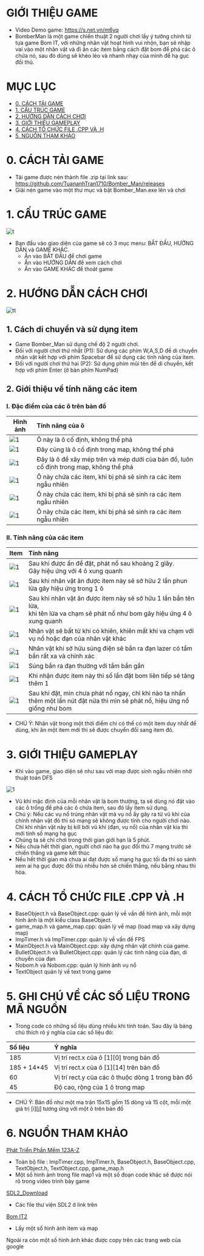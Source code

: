 
# GIỚI THIỆU GAME
* Video Demo game: https://s.net.vn/m6yq
* BomberMan là một game chiến thuật 2 người chơi lấy ý tưởng chính từ tựa game Bom IT, với những nhân vật hoạt hình vui nhộn, bạn sẽ nhập vai vào một nhân vật và đi ăn các item bằng cách đặt bom để phá các ô chứa nó, sau đó dùng sẽ khéo léo và nhanh nhạy của mình để hạ gục đối thủ.
# MỤC LỤC
* [0. CÁCH TẢI GAME](#0-cách-tải-game)
* [1. CẤU TRÚC GAME](#1-cấu-trúc-game)
* [2. HƯỚNG DẪN CÁCH CHƠI](#2-hướng-dẫn-cách-chơi)
* [3. GIỚI THIỆU GAMEPLAY](#3-giới-thiệu-gameplay)
* [4. CÁCH TỔ CHỨC FILE .CPP VÀ .H](#4-cách-tổ-chức-file-cpp-và-h)
* [5. NGUỒN THAM KHẢO](#5-nguồn-tham-khảo)
# 0. CÁCH TẢI GAME
* Tải game được nén thành file .zip tại link sau: https://github.com/TuananhTran1710/Bomber_Man/releases
* Giải nén game vào một thư mục và bật Bomber_Man.exe lên và chơi
# 1. CẤU TRÚC GAME
 ![t](https://github.com/TuananhTran1710/Bomber_Man/blob/main/map1/menu.png?raw=true)
 
* Ban đầu vào giao diện của game sẽ có 3 mục menu: BẮT ĐẦU, HƯỚNG DẪN và GAME KHÁC.
  - Ấn vào BẮT ĐẦU để chơi game  
  - Ấn vào HƯỚNG DẪN để xem cách chơi
  - Ấn vào GAME KHÁC để thoát game

# 2. HƯỚNG DẪN CÁCH CHƠI
![tt](https://github.com/TuananhTran1710/Bomber_Man/blob/main/map1/huongdan.png?raw=true)
## 1. Cách di chuyển và sử dụng item
* Game Bomber_Man sử dụng chế độ 2 người chơi.
* Đối với người chơi thứ nhất (P1): Sử dụng các phím W,A,S,D để di chuyển nhân vật kết hợp với phím Spacebar để sử dụng các tính năng của item.
* Đối với người chơi thứ hai (P2): Sử dụng phím mũi tên để di chuyển, kết hợp với phím Enter (ở bàn phím NumPad)

## 2. Giới thiệu về tính năng các item

### I. Đặc điểm của các ô trên bản đồ
| Hình ảnh | Tính năng của ô |
| ------------- |:-------------|
| ![1](https://github.com/TuananhTran1710/Bomber_Man/blob/main/map1/3.png?raw=true)| Ô này là ô cố định, không thể phá  |
|     ![1](https://github.com/TuananhTran1710/Bomber_Man/blob/main/map1/7.png?raw=true)  | Đây cũng là ô cố định trong map, không thế phá    |
| ![1](https://github.com/TuananhTran1710/Bomber_Man/blob/main/map1/2.png?raw=true)     | Đây là ô để xây mép trên và mép dưới của bản đồ, luôn cố định trong map, không thể phá    |
|   ![1](https://github.com/TuananhTran1710/Bomber_Man/blob/main/map1/4.png?raw=true)                   |             Ô này chứa các item, khi bị phá sẽ sinh ra các item ngẫu nhiên          |
|  ![1](https://github.com/TuananhTran1710/Bomber_Man/blob/main/map1/5.png?raw=true)            |         Ô này chứa các item, khi bị phá sẽ sinh ra các item ngẫu nhiên     |
|  ![1](https://github.com/TuananhTran1710/Bomber_Man/blob/main/map1/6.png?raw=true)  |  Ô này chứa các item, khi bị phá sẽ sinh ra các item ngẫu nhiên    |

### II. Tính năng của các item
| Item  | Tính năng |
| ------------- |:-------------|
| ![1](https://github.com/TuananhTran1710/Bomber_Man/blob/main/map1/bom.png?raw=true)    |Sau khi được ấn để đặt, phát nổ sau khoảng 2 giây.<br> Gây hiệu ứng với 4 ô xung quanh     |
| ![1](https://github.com/TuananhTran1710/Bomber_Man/blob/main/map1/9.png?raw=true)      | Sau khi nhân vật ăn được item này sẽ sở hữu 2 lần phun lửa gây hiệu ứng trong 1 ô    |
| ![1](https://github.com/TuananhTran1710/Bomber_Man/blob/main/map1/12.png?raw=true)      | Sau khi nhân vật ăn được item này sẽ sở hữu 1 lần bắn tên lửa, <br> khi tên lửa va chạm sẽ phát nổ như bom gây hiệu ứng 4 ô xung quanh  |
| ![1](https://github.com/TuananhTran1710/Bomber_Man/blob/main/map1/13.png?raw=true) |       Nhân vật sẽ bất tử khi có khiên, khiên mất khi va chạm với vụ nổ hoặc đạn của nhân vật khác |
| ![1](https://github.com/TuananhTran1710/Bomber_Man/blob/main/map1/14.png?raw=true)| Nhân vật khi sở hữu súng điện sẽ bắn ra đạn lazer có tầm bắn rất xa và chính xác            |
| ![1](https://github.com/TuananhTran1710/Bomber_Man/blob/main/map1/10.png?raw=true)| Súng bắn ra đạn thường với tầm bắn gần|
| ![1](https://github.com/TuananhTran1710/Bomber_Man/blob/main/map1/15.png?raw=true)|Khi nhận được item này thì số lần đặt bom liên tiếp sẽ tăng thêm 1|
|![1](https://github.com/TuananhTran1710/Bomber_Man/blob/main/map1/11.png?raw=true) | Sau khi đặt, mìn chưa phát nổ ngay, chỉ khi nào ta nhấn thêm một lần nút đặt nữa thì mìn sẽ phát nổ, hiệu ứng nổ giống như bom 

* CHÚ Ý: Nhân vật trong một thời điểm chỉ có thể có một item duy nhất để dùng, khi ăn một item mới thì sẽ được chuyển đổi sang item đó.

# 3. GIỚI THIỆU GAMEPLAY
* Khi vào game, giao diện sẽ như sau với map được sinh ngẫu nhiên nhờ thuật toán DFS

![1](https://github.com/TuananhTran1710/Bomber_Man/blob/main/map1/mappppppp.png?raw=true)
* Vũ khí mặc định của mỗi nhân vật là bom thường, ta sẽ dùng nó đặt vào các ô trống để phá các ô chứa item, sau đó lấy item sử dụng.
* Chú ý: Nếu các vụ nổ trúng nhân vật mà vụ nổ ấy gây ra từ vũ khí của chính nhân vật đó thì só mạng sẽ không được tính cho người chơi nào. Chỉ khi nhân vật này bị kill bởi vũ khí (đạn, vụ nổ) của nhân vật kia thì mới tính số mạng hạ gục
* Chúng ta sẽ chỉ chơi trong thời gian giới hạn là 5 phút. 
* Nếu chưa hết thời gian, người chơi nào hạ gục đối thủ 7 mạng trước sẽ chiến thắng và game kết thúc
* Nếu hết thời gian mà chưa ai đạt được số mạng hạ gục tối đa thì so sánh xem ai hạ gục được đối thủ nhiều hơn sẽ chiến thắng, nếu bằng nhau thì hòa.


# 4. CÁCH TỔ CHỨC FILE .CPP VÀ .H
* BaseObject.h và BaseObject.cpp: quản lý về vấn đề hình ảnh, mỗi một hình ảnh là một kiểu class BaseObject.
* game_map.h và game_map.cpp: quản lý về map (load map và xây dựng map)
* ImpTimer.h và ImpTimer.cpp: quản lý về vấn đề FPS
* MainObject.h và MainObject.cpp: xây dựng nhân vật chính của game.
* BulletObject.h và BulletObject.cpp: quản lý các tính năng của đạn, di chuyển của đạn
* Nobom.h và Nobom.cpp: quản lý hình ảnh vụ nổ
* TextObject quản lý về text trong game
# 5. GHI CHÚ VỀ CÁC SỐ LIỆU TRONG MÃ NGUỒN
* Trong code có những số liệu dùng nhiều khi tính toán. Sau đây là bảng chú thích rõ ý nghĩa của các số liệu đó:
  
|Số liệu |Ý nghĩa |
|:--------------|:-------|
| 185 | Vị trí rect.x của ô [1][0] trong bản đồ |
| 185 + 14*45   | Vị trí rect.x của ô [1][14] trên bản đồ |
| 60 | Vị trí rect.y của các ô thuộc dòng 1 trong bản đồ | 
| 45 | Độ cao, rộng của 1 ô trong map |

* CHÚ Ý: Bản đồ như một ma trận 15x15 gồm 15 dòng và 15 cột, mỗi một giá trị [i][j] tương ứng với một ô trên bản đồ
# 6. NGUỒN THAM KHẢO
[Phát Triển Phần Mềm 123A-Z](https://www.youtube.com/@PhatTrienPhanMem123AZ)
* Toàn bộ file : ImpTimer.cpp, ImpTimer.h, BaseObject.h, BaseObject.cpp, TextObject.h, TextObject.cpp, game_map.h
* Một số hình ảnh trong file map1 và một số đoạn code khác sẽ được nói rõ trong video trình bày game

[SDL2_Download](https://github.com/libsdl-org/SDL/releases)
* Các file thư viện SDL2 ở link trên

[Bom IT2](https://gamevui.vn/bom-it2/game)
* Lấy một số hình ảnh item và map

Ngoài ra còn một số hình ảnh khác được copy trên các trang web của google
